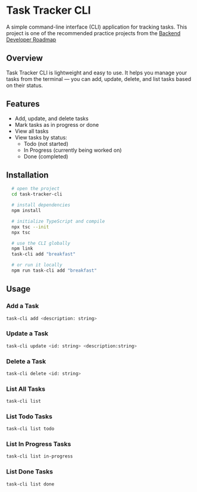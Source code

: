 # Task Tracker CLI

A simple command-line interface (CLI) application for tracking tasks. This project is one of the recommended practice projects from the [Backend Developer Roadmap](https://roadmap.sh/projects/task-tracker)

## Overview

Task Tracker CLI is lightweight and easy to use. It helps you manage your tasks from the terminal — you can add, update, delete, and list tasks based on their status.

## Features

- Add, update, and delete tasks
- Mark tasks as in progress or done
- View all tasks
- View tasks by status:
  - Todo (not started)
  - In Progress (currently being worked on)
  - Done (completed)

## Installation

```bash
  # open the project
  cd task-tracker-cli

  # install dependencies
  npm install

  # initialize TypeScript and compile
  npx tsc --init
  npx tsc

  # use the CLI globally
  npm link
  task-cli add "breakfast"

  # or run it locally
  npm run task-cli add "breakfast"
```

## Usage

### Add a Task

```bash
task-cli add <description: string>
```

### Update a Task

```bash
task-cli update <id: string> <description:string>
```

### Delete a Task

```bash
task-cli delete <id: string>
```

### List All Tasks

```bash
task-cli list
```

### List Todo Tasks

```bash
task-cli list todo
```

### List In Progress Tasks

```bash
task-cli list in-progress
```

### List Done Tasks

```bash
task-cli list done
```
